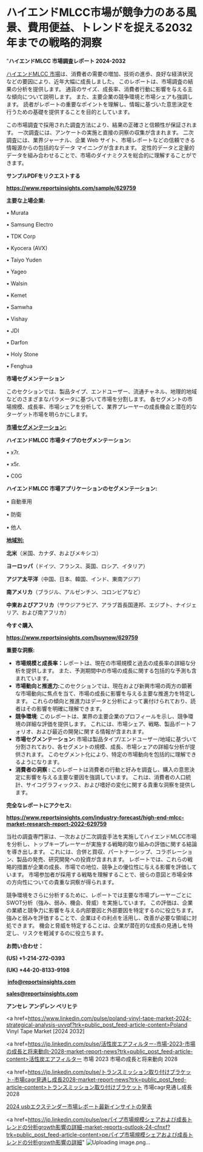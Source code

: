 # ハイエンドMLCC市場が競争力のある風景、費用便益、トレンドを捉える2032年までの戦略的洞察

"<strong>ハイエンドMLCC 市場調査レポート 2024-2032</strong>

<a href=https://www.reportsinsights.com/sample/629759>ハイエンドMLCC 市場</a>は、消費者の需要の増加、技術の進歩、良好な経済状況などの要因により、近年大幅に成長しました。 このレポートは、市場調査の結果の分析を提供します。 通貨のサイズ、成長率、消費者行動に影響を与える主な傾向について説明します。 また、主要企業の競争環境と市場シェアも強調します。 読者がレポートの重要なポイントを理解し、情報に基づいた意思決定を行うための基礎を提供することを目的としています。

この市場調査で採用された調査方法により、結果の正確さと信頼性が保証されます。 一次調査には、アンケートの実施と直接の洞察の収集が含まれます。 二次調査には、業界ジャーナル、企業 Web サイト、市場レポートなどの信頼できる情報源からの包括的なデータ マイニングが含まれます。 定性的データと定量的データを組み合わせることで、市場のダイナミクスを総合的に理解することができます。

<strong><b>サンプルPDFをリクエストする</b></strong>

<a href=https://www.reportsinsights.com/sample/629759><strong><u>https://www.reportsinsights.com/sample/629759</u></strong></a>

<strong>主要な上場企業:</strong>

• Murata

• Samsung Electro

• TDK Corp

• Kyocera (AVX)

• Taiyo Yuden

• Yageo

• Walsin

• Kemet

• Samwha

• Vishay

• JDI

• Darfon

• Holy Stone

• Fenghua

<strong>市場セグメンテーション</strong>

このセクションでは、製品タイプ、エンドユーザー、流通チャネル、地理的地域などのさまざまなパラメータに基づいて市場を分割します。 各セグメントの市場規模、成長率、市場シェアを分析して、業界プレーヤーの成長機会と潜在的なターゲット市場を明らかにします。

<strong><u>市場セグメンテーション</u></strong><strong><u>:</u></strong>

<strong>ハイエンドMLCC 市場タイプのセグメンテーション:</strong>

• x7r.

• x5r.

• C0G

<strong>ハイエンドMLCC 市場アプリケーションのセグメンテーション:</strong>

• 自動車用

• 防衛

• 他人

<strong><u>地域別</u></strong><strong><u>:</u></strong>

<strong>北米</strong>（米国、カナダ、およびメキシコ）

<strong>ヨーロッパ</strong>（ドイツ、フランス、英国、ロシア、イタリア）

<strong>アジア太平洋</strong>（中国、日本、韓国、インド、東南アジア）

<strong>南アメリカ</strong>（ブラジル、アルゼンチン、コロンビアなど）

<strong>中東およびアフリカ</strong>（サウジアラビア、アラブ首長国連邦、エジプト、ナイジェリア、および南アフリカ）

<strong>今すぐ購入</strong>

<a href=https://www.reportsinsights.com/buynow/629759><strong><u>https://www.reportsinsights.com/buynow/629759</u></strong></a>

<strong>重要な洞察:</strong>
<ul>
  <li><strong>市場規模と成長率：</strong>レポートは、現在の市場規模と過去の成長率の詳細な分析を提供します。 また、予測期間中の市場の成長に関する包括的な予測も含まれています。</li>
  <li><strong>市場動向と推進力:</strong>このセクションでは、現在および新興市場の両方の顕著な市場動向に焦点を当て、市場の成長に影響を与える主要な推進力を特定します。 これらの傾向と推進力はデータと分析によって裏付けられており、読者はその影響を明確に理解できます。</li>
  <li><strong>競争環境</strong>: このレポートは、業界の主要企業のプロフィールを示し、競争環境の詳細な評価を提供します。 これには、市場シェア、戦略、製品ポートフォリオ、および最近の開発に関する情報が含まれます。</li>
  <li><strong>市場セグメンテーション: </strong>市場は製品タイプ/エンドユーザー/地域に基づいて分割されており、各セグメントの規模、成長、市場シェアの詳細な分析が提供されます。 このセグメント化により、特定の市場動向を包括的に理解できるようになります。</li>
  <li><strong>消費者の洞察 : </strong>このレポートは消費者の行動と好みを調査し、購入の意思決定に影響を与える主要な要因を強調しています。 これは、消費者の人口統計、サイコグラフィックス、および嗜好の変化に関する貴重な洞察を提供します。</li>
</ul>
<strong>完全なレポートにアクセス:</strong>

<a href=https://www.reportsinsights.com/industry-forecast/high-end-mlcc-market-research-report-2022-629759><strong><u><b>https://www.reportsinsights.com/industry-forecast/high-end-mlcc-market-research-report-2022-629759</b></u></strong></a>

当社の調査専門家は、一次および二次調査手法を実施してハイエンドMLCC市場を分析し、トップキープレーヤーが実施する戦略的取り組みの評価に関する結論を導き出します。 これには、合併と買収、パートナーシップ、コラボレーション、製品の発売、研究開発への投資が含まれます。 レポートでは、これらの戦略的措置が企業の成長、市場での地位、競争上の優位性に与える影響を評価しています。 市場参加者が採用する戦略を理解することで、彼らの意図と市場全体の方向性についての貴重な洞察が得られます。

競争環境をさらに分析するために、レポートでは主要な市場プレーヤーごとにSWOT分析（強み、弱み、機会、脅威）を実施しています。 この評価は、企業の業績と競争力に影響を与える内部要因と外部要因を特定するのに役立ちます。 強みと弱みを評価することで、企業はその利点を活用し、改善が必要な領域に対処できます。 機会と脅威を特定することは、企業が潜在的な成長の見通しを特定し、リスクを軽減するのに役立ちます。

<strong>お問い合わせ：</strong>

<strong>(US) +1-214-272-0393</strong>

<strong>(UK) +44-20-8133-9198</strong>

<strong> </strong><a href=info@reportsinsights.com><strong><u>info@reportsinsights.com</u></strong></a>

<a href=sales@reportsinsights.com><strong><u>sales@reportsinsights.com</u></strong></a>

<strong>アンセレ アンデレン ベリヒテ</strong>

<a href=https://www.linkedin.com/pulse/poland-vinyl-tape-market-2024-strategical-analysis-uvvqf?trk=public_post_feed-article-content>Poland Vinyl Tape Market [2024 2032]</a>

<a href=https://jp.linkedin.com/pulse/活性炭エアフィルター-市場-2023-市場の成長と将来動向-2028-market-report-news?trk=public_post_feed-article-content>活性炭エアフィルター 市場 2023 市場の成長と将来動向 2028</a>

<a href=https://jp.linkedin.com/pulse/トランスミッション取り付けブラケット-市場cagr見通し成長2028-market-report-news?trk=public_post_feed-article-content>トランスミッション取り付けブラケット 市場cagr見通し成長2028</a>

<a href=https://www.linkedin.com/pulse/2024-usbエクステンダー市場レポート最新インサイトの発表-healthscope-news-245-2pn3f/>2024 usbエクステンダー市場レポート最新インサイトの発表</a>

<a href=https://jp.linkedin.com/pulse/peパイプ市場規模シェアおよび成長トレンドの分析growth影響の詳細-market-reports-outlook-24-cfnxf?trk=public_post_feed-article-content>peパイプ市場規模シェアおよび成長トレンドの分析growth影響の詳細</a>"
![Uploading image.png…]()
